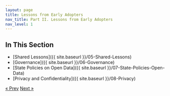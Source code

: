 ```yaml
---
layout: page
title: Lessons from Early Adopters
nav_title: Part II. Lessons from Early Adopters
nav_level: 1
---
```


## In This Section
* [Shared Lessons]({{ site.baseurl }}/05-Shared-Lessons)
* [Governance]({{ site.baseurl }}/06-Governance)
* [State Policies on Open Data]({{ site.baseurl }}/07-State-Policies-Open-Data)
* [Privacy and Confidentiality]({{ site.baseurl }}/08-Privacy)

<!-- Pagination -->
<div class="pagination">
  <a class="pagination-item older" href="{{ site.baseurl }}/04-Lessons-Learned">&laquo; Prev</a>
  <a class="pagination-item newer" href="{{ site.baseurl }}/06-Governance">Next &raquo;</a>
</div>
